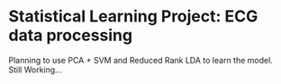 # Statistical Learning Project: ECG data processing
Planning to use PCA + SVM and Reduced Rank LDA to learn the model.<br>
Still Working...
